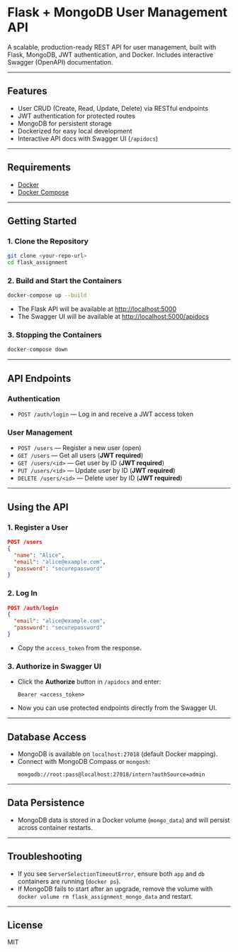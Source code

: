 # Flask + MongoDB User Management API

A scalable, production-ready REST API for user management, built with Flask, MongoDB, JWT authentication, and Docker. Includes interactive Swagger (OpenAPI) documentation.

---

## Features
- User CRUD (Create, Read, Update, Delete) via RESTful endpoints
- JWT authentication for protected routes
- MongoDB for persistent storage
- Dockerized for easy local development
- Interactive API docs with Swagger UI (`/apidocs`)

---

## Requirements
- [Docker](https://www.docker.com/products/docker-desktop)
- [Docker Compose](https://docs.docker.com/compose/)

---

## Getting Started

### 1. Clone the Repository
```sh
git clone <your-repo-url>
cd flask_assignment
```

### 2. Build and Start the Containers
```sh
docker-compose up --build
```
- The Flask API will be available at [http://localhost:5000](http://localhost:5000)
- The Swagger UI will be available at [http://localhost:5000/apidocs](http://localhost:5000/apidocs)

### 3. Stopping the Containers
```sh
docker-compose down
```

---

## API Endpoints

### **Authentication**
- `POST /auth/login` — Log in and receive a JWT access token

### **User Management**
- `POST /users` — Register a new user (open)
- `GET /users` — Get all users (**JWT required**)
- `GET /users/<id>` — Get user by ID (**JWT required**)
- `PUT /users/<id>` — Update user by ID (**JWT required**)
- `DELETE /users/<id>` — Delete user by ID (**JWT required**)

---

## Using the API

### 1. Register a User
```json
POST /users
{
  "name": "Alice",
  "email": "alice@example.com",
  "password": "securepassword"
}
```

### 2. Log In
```json
POST /auth/login
{
  "email": "alice@example.com",
  "password": "securepassword"
}
```
- Copy the `access_token` from the response.

### 3. Authorize in Swagger UI
- Click the **Authorize** button in `/apidocs` and enter:
  ```
  Bearer <access_token>
  ```
- Now you can use protected endpoints directly from the Swagger UI.

---

## Database Access
- MongoDB is available on `localhost:27018` (default Docker mapping).
- Connect with MongoDB Compass or `mongosh`:
  ```
  mongodb://root:pass@localhost:27018/intern?authSource=admin
  ```

---

## Data Persistence
- MongoDB data is stored in a Docker volume (`mongo_data`) and will persist across container restarts.

---

## Troubleshooting
- If you see `ServerSelectionTimeoutError`, ensure both `app` and `db` containers are running (`docker ps`).
- If MongoDB fails to start after an upgrade, remove the volume with `docker volume rm flask_assignment_mongo_data` and restart.

---

## License
MIT 